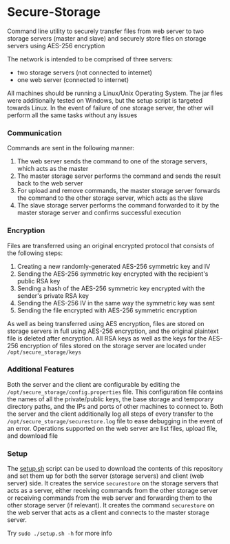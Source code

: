 # Secure-Storage
Command line utility to securely transfer files from web server to two storage servers (master and slave) and securely store files on storage servers using AES-256 encryption  

The network is intended to be comprised of three servers:
- two storage servers (not connected to internet)
- one web server (connected to internet)  

All machines should be running a Linux/Unix Operating System. The jar files were additionally tested on Windows, but the setup script is targeted towards Linux.
In the event of failure of one storage server, the other will perform all the same tasks without any issues  

### Communication

Commands are sent in the following manner:
1. The web server sends the command to one of the storage servers, which acts as the master
2. The master storage server performs the command and sends the result back to the web server
3. For upload and remove commands, the master storage server forwards the command to the other storage server, which acts as the slave
4. The slave storage server performs the command forwarded to it by the master storage server and confirms successful execution  

### Encryption

Files are transferred using an original encrypted protocol that consists of the following steps:
1. Creating a new randomly-generated AES-256 symmetric key and IV
2. Sending the AES-256 symmetric key encrypted with the recipient's public RSA key
3. Sending a hash of the AES-256 symmetric key encrypted with the sender's private RSA key
4. Sending the AES-256 IV in the same way the symmetric key was sent
5. Sending the file encrypted with AES-256 symmetric encryption  

As well as being transferred using AES encryption, files are stored on storage servers in full using AES-256 encryption, and the original plaintext file is deleted after encryption.
All RSA keys as well as the keys for the AES-256 encryption of files stored on the storage server are located under ```/opt/secure_storage/keys```  

### Additional Features

Both the server and the client are configurable by editing the ```/opt/secure_storage/config.properties``` file. This configuration file contains the names of all the private/public keys, the base storage and temporary directory paths, and the IPs and ports of other machines to connect to. Both the server and the client additionally log all steps of every transfer to the ```/opt/secure_storage/securestore.log``` file to ease debugging in the event of an error.
Operations supported on the web server are list files, upload file, and download file  

### Setup

The [setup.sh](/setup.sh) script can be used to download the contents of this repository and set them up for both the server (storage servers) and client (web server) side.
It creates the service ```securestore``` on the storage servers that acts as a server, either receiving commands from the other storage server or receiving commands from the web server and forwarding them to the other storage server (if relevant).
It creates the command ```securestore``` on the web server that acts as a client and connects to the master storage server.  

Try ```sudo ./setup.sh -h``` for more info
